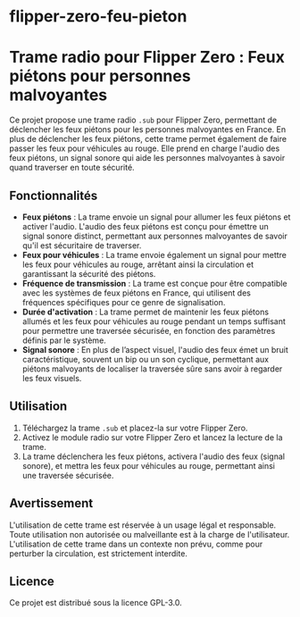 # flipper-zero-feu-pieton

# Trame radio pour Flipper Zero : Feux piétons pour personnes malvoyantes

Ce projet propose une trame radio `.sub` pour Flipper Zero, permettant de déclencher les feux piétons pour les personnes malvoyantes en France. En plus de déclencher les feux piétons, cette trame permet également de faire passer les feux pour véhicules au rouge. Elle prend en charge l'audio des feux piétons, un signal sonore qui aide les personnes malvoyantes à savoir quand traverser en toute sécurité.

## Fonctionnalités
- **Feux piétons** : La trame envoie un signal pour allumer les feux piétons et activer l'audio. L'audio des feux piétons est conçu pour émettre un signal sonore distinct, permettant aux personnes malvoyantes de savoir qu'il est sécuritaire de traverser.
- **Feux pour véhicules** : La trame envoie également un signal pour mettre les feux pour véhicules au rouge, arrêtant ainsi la circulation et garantissant la sécurité des piétons.
- **Fréquence de transmission** : La trame est conçue pour être compatible avec les systèmes de feux piétons en France, qui utilisent des fréquences spécifiques pour ce genre de signalisation.
- **Durée d'activation** : La trame permet de maintenir les feux piétons allumés et les feux pour véhicules au rouge pendant un temps suffisant pour permettre une traversée sécurisée, en fonction des paramètres définis par le système.
- **Signal sonore** : En plus de l’aspect visuel, l'audio des feux émet un bruit caractéristique, souvent un bip ou un son cyclique, permettant aux piétons malvoyants de localiser la traversée sûre sans avoir à regarder les feux visuels.

## Utilisation

1. Téléchargez la trame `.sub` et placez-la sur votre Flipper Zero.
2. Activez le module radio sur votre Flipper Zero et lancez la lecture de la trame.
3. La trame déclenchera les feux piétons, activera l'audio des feux (signal sonore), et mettra les feux pour véhicules au rouge, permettant ainsi une traversée sécurisée.

## Avertissement

L'utilisation de cette trame est réservée à un usage légal et responsable. Toute utilisation non autorisée ou malveillante est à la charge de l'utilisateur. L'utilisation de cette trame dans un contexte non prévu, comme pour perturber la circulation, est strictement interdite.

## Licence

Ce projet est distribué sous la licence GPL-3.0.

